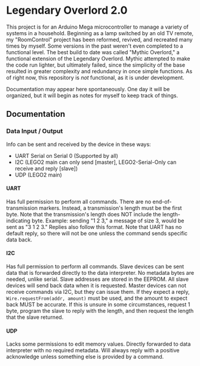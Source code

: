 # Legendary Overlord 2.0

This project is for an Arduino Mega microcontroller to manage a variety of systems in a household. Beginning as a lamp switched by an old TV remote, my "RoomControl" project has been reformed, revived, and recreated many times by myself. Some versions in the past weren't even completed to a functional level. The best build to date was called "Mythic Overlord," a functional extension of the Legendary Overlord. Mythic attempted to make the code run lighter, but ultimately failed, since the simplicity of the base resulted in greater complexity and redundancy in once simple functions. As of right now, this repository is *not* functional, as it is under development.

Documentation may appear here spontaneously. One day it will be organized, but it will begin as notes for myself to keep track of things.

## Documentation

### Data Input / Output

Info can be sent and received by the device in these ways:
* UART Serial on Serial 0 (Supported by all)
* I2C (LEGO2 main can only send [master], LEGO2-Serial-Only can receive and reply [slave])
* UDP (LEGO2 main)

#### UART

Has full permission to perform all commands. There are no end-of-transmission markers. Instead, a transmission's length must be the first byte. Note that the transmission's length does NOT include the length-indicating byte. Example: sending "1 2 3," a message of size 3, would be sent as "3 1 2 3."
Replies also follow this format. Note that UART has no default reply, so there will not be one unless the command sends specific data back.

#### I2C

Has full permission to perform all commands. Slave devices can be sent data that is forwarded directly to the data interpreter. No metadata bytes are needed, unlike serial. Slave addresses are stored in the EEPROM. All slave devices will send back data when it is requested.
Master devices can not receive commands via I2C, but they can issue them. If they expect a reply, `Wire.requestFrom(addr, amount)` must be used, and the amount to expect back MUST be accurate. If this is unsure in some circumstances, request 1 byte, program the slave to reply with the length, and then request the length that the slave returned.

#### UDP

Lacks some permissions to edit memory values. Directly forwarded to data interpreter with no required metadata. Will always reply with a positive acknowledge unless something else is provided by a command.

